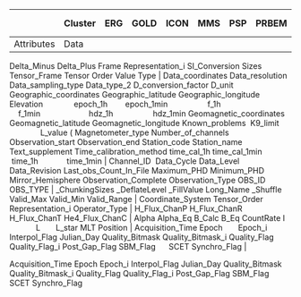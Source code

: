 <style>
</style>

|            | Cluster                                                                                                     | ERG                                                                                                                                                                                                                                                                                                                                                                                                                                                                                                                                                                                                                                                                 | GOLD                                                                                                                                                                            | ICON                                                                                       | MMS                                                           | PSP                                                   | PRBEM                                                                             | Solar Orbiter                                                                                                                                                             |
| ---------- | ----------------------------------------------------------------------------------------------------------- | ------------------------------------------------------------------------------------------------------------------------------------------------------------------------------------------------------------------------------------------------------------------------------------------------------------------------------------------------------------------------------------------------------------------------------------------------------------------------------------------------------------------------------------------------------------------------------------------------------------------------------------------------------------------- | ------------------------------------------------------------------------------------------------------------------------------------------------------------------------------- | ------------------------------------------------------------------------------------------ | ------------------------------------------------------------- | ----------------------------------------------------- | --------------------------------------------------------------------------------- | ------------------------------------------------------------------------------------------------------------------------------------------------------------------------- |
| Attributes | Data
Delta_Minus
Delta_Plus
Frame
Representation_i
SI_Conversion
Sizes Tensor_Frame
Tensor Order
Value Type | Data_coordinates
Data_resolution
Data_sampling_type
Data_type_2
D_conversion_factor
D_unit
Geographic_coordinates Geographic_latitude Geographic_longitude Elevation              epoch_1h        epoch_1min                  f_1h                                    f_1min                      hdz_1h                  hdz_1min
Geomagnetic_coordinates 
Geomagnetic_latitude Geomagnetic_longitude Known_problems  K9_limit                    L_value (
Magnetometer_type Number_of_channels Observation_start Observation_end Station_code
Station_name
Text_supplement
Time_calibration_method
time_cal_1h
time_cal_1min       time_1h             time_1min | Channel_ID  Data_Cycle
Data_Level
Data_Revision
Last_obs_Count_In_File
Maximum_PHD
Minimum_PHD
Mirror_Hemisphere
Observation_Complete
Observation_Type
OBS_ID          OBS_TYPE | _ChunkingSizes
_DeflateLevel
_FillValue
Long_Name
_Shuffle
Valid_Max
Valid_Min
Valid_Range | Coordinate_System
Tensor_Order
Representation_i
Operator_Type | H_Flux_ChanP
H_Flux_ChanR
H_Flux_ChanT
He4_Flux_ChanC | Alpha
Alpha_Eq
B_Calc
B_Eq
CountRate
I                L       L_star
MLT
Position | Acquisition_Time
Epoch       Epoch_i
Interpol_Flag
Julian_Day
Quality_Bitmask
Quality_Bitmask_i
Quality_Flag
Quality_Flag_i
Post_Gap_Flag
SBM_Flag      SCET
Synchro_Flag |




Acquisition_Time
Epoch
Epoch_i
Interpol_Flag
Julian_Day
Quality_Bitmask
Quality_Bitmask_i
Quality_Flag
Quality_Flag_i
Post_Gap_Flag
SBM_Flag
SCET
Synchro_Flag


